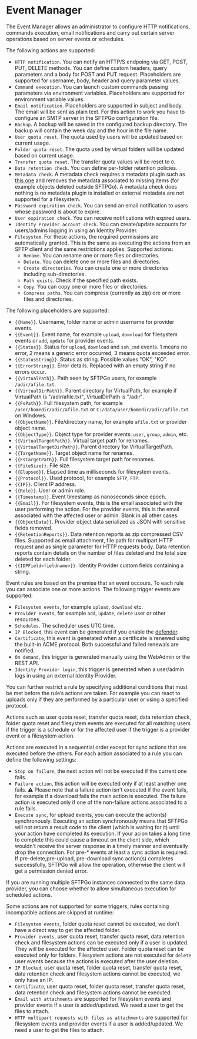 # Event Manager

The Event Manager allows an administrator to configure HTTP notifications, commands execution, email notifications and carry out certain server operations based on server events or schedules.

The following actions are supported:

- `HTTP notification`. You can notify an HTTP/S endpoing via GET, POST, PUT, DELETE methods. You can define custom headers, query parameters and a body for POST and PUT request. Placeholders are supported for username, body, header and query parameter values.
- `Command execution`. You can launch custom commands passing parameters via environment variables. Placeholders are supported for environment variable values.
- `Email notification`. Placeholders are supported in subject and body. The email will be sent as plain text. For this action to work you have to configure an SMTP server in the SFTPGo configuration file.
- `Backup`. A backup will be saved in the configured backup directory. The backup will contain the week day and the hour in the file name.
- `User quota reset`. The quota used by users will be updated based on current usage.
- `Folder quota reset`. The quota used by virtual folders will be updated based on current usage.
- `Transfer quota reset`. The transfer quota values will be reset to `0`.
- `Data retention check`. You can define per-folder retention policies.
- `Metadata check`. A metadata check requires a metadata plugin such as [this one](https://github.com/sftpgo/sftpgo-plugin-metadata) and removes the metadata associated to missing items (for example objects deleted outside SFTPGo). A metadata check does nothing is no metadata plugin is installed or external metadata are not supported for a filesystem.
- `Password expiration check`. You can send an email notification to users whose password is about to expire.
- `User expiration check`. You can receive notifications with expired users.
- `Identity Provider account check`. You can create/update accounts for users/admins logging in using an Identity Provider.
- `Filesystem`. For these actions, the required permissions are automatically granted. This is the same as executing the actions from an SFTP client and the same restrictions applies. Supported actions:
  - `Rename`. You can rename one or more files or directories.
  - `Delete`. You can delete one or more files and directories.
  - `Create directories`. You can create one or more directories including sub-directories.
  - `Path exists`. Check if the specified path exists.
  - `Copy`. You can copy one or more files or directories.
  - `Compress paths`. You can compress (currently as zip) ore or more files and directories.

The following placeholders are supported:

- `{{Name}}`. Username, folder name or admin username for provider events.
- `{{Event}}`. Event name, for example `upload`, `download` for filesystem events or `add`, `update` for provider events.
- `{{Status}}`. Status for `upload`, `download` and `ssh_cmd` events. 1 means no error, 2 means a generic error occurred, 3 means quota exceeded error.
- `{{StatusString}}`. Status as string. Possible values "OK", "KO".
- `{{ErrorString}}`. Error details. Replaced with an empty string if no errors occur.
- `{{VirtualPath}}`. Path seen by SFTPGo users, for example `/adir/afile.txt`.
- `{{VirtualDirPath}}`. Parent directory for VirtualPath, for example if VirtualPath is "/adir/afile.txt", VirtualDirPath is "/adir".
- `{{FsPath}}`. Full filesystem path, for example `/user/homedir/adir/afile.txt` or `C:/data/user/homedir/adir/afile.txt` on Windows.
- `{{ObjectName}}`. File/directory name, for example `afile.txt` or provider object name.
- `{{ObjectType}}`. Object type for provider events: `user`, `group`, `admin`, etc.
- `{{VirtualTargetPath}}`. Virtual target path for renames.
- `{{VirtualTargetDirPath}}`. Parent directory for VirtualTargetPath.
- `{{TargetName}}`. Target object name for renames.
- `{{FsTargetPath}}`. Full filesystem target path for renames.
- `{{FileSize}}`. File size.
- `{{Elapsed}}`. Elapsed time as milliseconds for filesystem events.
- `{{Protocol}}`. Used protocol, for example `SFTP`, `FTP`.
- `{{IP}}`. Client IP address.
- `{{Role}}`. User or admin role.
- `{{Timestamp}}`. Event timestamp as nanoseconds since epoch.
- `{{Email}}`. For filesystem events, this is the email associated with the user performing the action. For the provider events, this is the email associated with the affected user or admin. Blank in all other cases.
- `{{ObjectData}}`. Provider object data serialized as JSON with sensitive fields removed.
- `{{RetentionReports}}`. Data retention reports as zip compressed CSV files. Supported as email attachment, file path for multipart HTTP request and as single parameter for HTTP requests body. Data retention reports contain details on the number of files deleted and the total size deleted for each folder.
- `{{IDPField<fieldname>}}`. Identity Provider custom fields containing a string.

Event rules are based on the premise that an event occours. To each rule you can associate one or more actions.
The following trigger events are supported:

- `Filesystem events`, for example `upload`, `download` etc.
- `Provider events`, for example `add`, `update`, `delete` user or other resources.
- `Schedules`. The scheduler uses UTC time.
- `IP Blocked`, this event can be generated if you enable the [defender](./defender.md).
- `Certificate`, this event is generated when a certificate is renewed using the built-in ACME protocol. Both successful and failed renewals are notified.
- `On demand`, this trigger is generated manually using the WebAdmin or the REST API.
- `Identity Provider login`, this trigger is generated when a user/admin logs in using an external Identity Provider.

You can further restrict a rule by specifying additional conditions that must be met before the rule’s actions are taken. For example you can react to uploads only if they are performed by a particular user or using a specified protocol.

Actions such as user quota reset, transfer quota reset, data retention check, folder quota reset and filesystem events are executed for all matching users if the trigger is a schedule or for the affected user if the trigger is a provider event or a filesystem action.

Actions are executed in a sequential order except for sync actions that are executed before the others. For each action associated to a rule you can define the following settings:

- `Stop on failure`, the next action will not be executed if the current one fails.
- `Failure action`, this action will be executed only if at least another one fails. :warning: Please note that a failure action isn't executed if the event fails, for example if a download fails the main action is executed. The failure action is executed only if one of the non-failure actions associated to a rule fails.
- `Execute sync`, for upload events, you can execute the action(s) synchronously. Executing an action synchronously means that SFTPGo will not return a result code to the client (which is waiting for it) until your action have completed its execution. If your acion takes a long time to complete this could cause a timeout on the client side, which wouldn't receive the server response in a timely manner and eventually drop the connection. For pre-* events at least a sync action is required. If pre-delete,pre-upload, pre-download sync action(s) completes successfully, SFTPGo will allow the operation, otherwise the client will get a permission denied error.

If you are running multiple SFTPGo instances connected to the same data provider, you can choose whether to allow simultaneous execution for scheduled actions.

Some actions are not supported for some triggers, rules containing incompatible actions are skipped at runtime:

- `Filesystem events`, folder quota reset cannot be executed, we don't have a direct way to get the affected folder.
- `Provider events`, user quota reset, transfer quota reset, data retention check and filesystem actions can be executed only if  a user is updated. They will be executed for the affected user. Folder quota reset can be executed only for folders. Filesystem actions are not executed for `delete` user events because the actions is executed after the user deletion.
- `IP Blocked`, user quota reset, folder quota reset, transfer quota reset, data retention check and filesystem actions cannot be executed, we only have an IP.
- `Certificate`, user quota reset, folder quota reset, transfer quota reset, data retention check and filesystem actions cannot be executed.
- `Email with attachments` are supported for filesystem events and provider events if a user is added/updated. We need a user to get the files to attach.
- `HTTP multipart requests with files as attachments` are supported for filesystem events and provider events if a user is added/updated. We need a user to get the files to attach.

